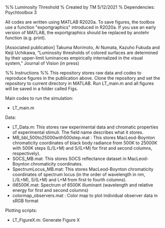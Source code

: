 %% Luminosity Threshold
% Created by TM 5/12/2021
% Dependencies: Psychtoolbox 3

All codes are written using MATLAB R2020a.
To save figures, the toolbox use a function "exportgraphics" introduced in R2020a.
If you use an early version of MATLAB, the exportgraphics should be replaced by anotehr function (e.g. print).

[Associated publication]
Takuma Morimoto, Ai Numata, Kazuho Fukuda and Keiji Uchikawa, “Luminosity thresholds of colored surfaces are determined by their upper-limit luminances empirically internalized in the visual system,” Journal of Vision (in press)

%% Instructions %%
This repository stores raw data and codes to reproduce figures in the publication above.
Clone the repository and set the repository to current directory in MATLAB.
Run LT_main.m and all figures will be saved in a folder called Figs.

Main codes to run the simulation:
- LT_main.m

Data:
- LT_Data.m: This stores raw experimental data and chromatic properties of experimental stimuli. The field name describes what it stores.
- MB_bbl_500to25000with500step.mat : This stores MacLeod-Boynton chromaticity coordinates of black body radiance from 500K to 25000K with 500K steps (L/(L+M) and S/(L+M) for first and second columns, respectively).
- SOCS_MB.mat: This stores SOCS reflectance dataset in MacLeod-Boynton chromaticity coordinates.
- SpectrumLocus_MB.mat: This stores MacLeod-Boynton chromaticity coordinates of spectrum locus (in the order of wavelength in nm, L/(L+M), S/(L+M) and L+M from first to fourth columns).
- ill6500K.mat: Spectrum of 6500K illuminant (wavelength and relative energy for first and second columns)
- colormap_observers.mat : Color map to plot individual observer data in sRGB format
  
Plotting scripts:
- LT_FigureX.m: Generate Figure X

